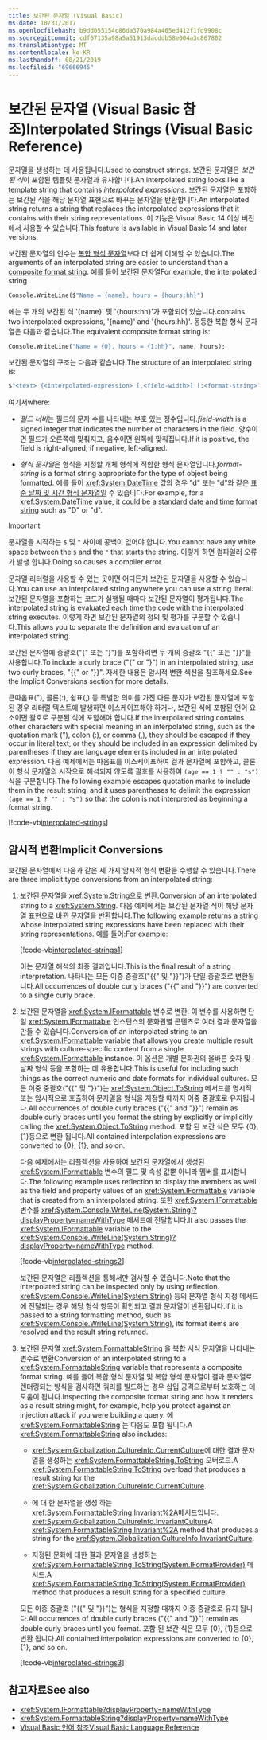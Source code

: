 ```yaml
---
title: 보간된 문자열 (Visual Basic)
ms.date: 10/31/2017
ms.openlocfilehash: b9dd055154c86da370a984a465ed412f1fd9908c
ms.sourcegitcommit: cdf67135a98a5a51913dacddb58e004a3c867802
ms.translationtype: MT
ms.contentlocale: ko-KR
ms.lasthandoff: 08/21/2019
ms.locfileid: "69666945"
---
```

# <a name="interpolated-strings-visual-basic-reference"></a><span data-ttu-id="8ca2f-102">보간된 문자열 (Visual Basic 참조)</span><span class="sxs-lookup"><span data-stu-id="8ca2f-102">Interpolated Strings (Visual Basic Reference)</span></span>

<span data-ttu-id="8ca2f-103">문자열을 생성하는 데 사용됩니다.</span><span class="sxs-lookup"><span data-stu-id="8ca2f-103">Used to construct strings.</span></span>  <span data-ttu-id="8ca2f-104">보간된 문자열은 *보간된 식*이 포함된 템플릿 문자열과 유사합니다.</span><span class="sxs-lookup"><span data-stu-id="8ca2f-104">An interpolated string looks like a template string that contains *interpolated expressions*.</span></span>  <span data-ttu-id="8ca2f-105">보간된 문자열은 포함하는 보간된 식을 해당 문자열 표현으로 바꾸는 문자열을 반환합니다.</span><span class="sxs-lookup"><span data-stu-id="8ca2f-105">An interpolated string returns a string that replaces the interpolated expressions that it contains with their string representations.</span></span> <span data-ttu-id="8ca2f-106">이 기능은 Visual Basic 14 이상 버전에서 사용할 수 있습니다.</span><span class="sxs-lookup"><span data-stu-id="8ca2f-106">This feature is available in Visual Basic 14 and later versions.</span></span>

<span data-ttu-id="8ca2f-107">보간된 문자열의 인수는 [복합 형식 문자열](../../../../standard/base-types/composite-formatting.md#composite-format-string)보다 더 쉽게 이해할 수 있습니다.</span><span class="sxs-lookup"><span data-stu-id="8ca2f-107">The arguments of an interpolated string are easier to understand than a [composite format string](../../../../standard/base-types/composite-formatting.md#composite-format-string).</span></span>  <span data-ttu-id="8ca2f-108">예를 들어 보간된 문자열</span><span class="sxs-lookup"><span data-stu-id="8ca2f-108">For example, the interpolated string</span></span>

```vb
Console.WriteLine($"Name = {name}, hours = {hours:hh}")
```

<span data-ttu-id="8ca2f-109">에는 두 개의 보간된 식 '{name}' 및 '{hours:hh}'가 포함되어 있습니다.</span><span class="sxs-lookup"><span data-stu-id="8ca2f-109">contains two interpolated expressions, '{name}' and '{hours:hh}'.</span></span> <span data-ttu-id="8ca2f-110">동등한 복합 형식 문자열은 다음과 같습니다.</span><span class="sxs-lookup"><span data-stu-id="8ca2f-110">The equivalent composite format string is:</span></span>

```vb
Console.WriteLine("Name = {0}, hours = {1:hh}", name, hours);
```

<span data-ttu-id="8ca2f-111">보간된 문자열의 구조는 다음과 같습니다.</span><span class="sxs-lookup"><span data-stu-id="8ca2f-111">The structure of an interpolated string is:</span></span>

```vb
$"<text> {<interpolated-expression> [,<field-width>] [:<format-string>] } <text> ..."
```

<span data-ttu-id="8ca2f-112">여기서</span><span class="sxs-lookup"><span data-stu-id="8ca2f-112">where:</span></span>

- <span data-ttu-id="8ca2f-113">*필드 너비*는 필드의 문자 수를 나타내는 부호 있는 정수입니다.</span><span class="sxs-lookup"><span data-stu-id="8ca2f-113">*field-width* is a signed integer that indicates the number of characters in the field.</span></span> <span data-ttu-id="8ca2f-114">양수이면 필드가 오른쪽에 맞춰지고, 음수이면 왼쪽에 맞춰집니다.</span><span class="sxs-lookup"><span data-stu-id="8ca2f-114">If it is positive, the field is right-aligned; if negative, left-aligned.</span></span>

- <span data-ttu-id="8ca2f-115">*형식 문자열*은 형식을 지정할 개체 형식에 적합한 형식 문자열입니다.</span><span class="sxs-lookup"><span data-stu-id="8ca2f-115">*format-string* is a format string appropriate for the type of object being formatted.</span></span> <span data-ttu-id="8ca2f-116">예를 들어 <xref:System.DateTime> 값의 경우 "d" 또는 "d"와 같은 [표준 날짜 및 시간 형식 문자열일](../../../../standard/base-types/standard-date-and-time-format-strings.md) 수 있습니다.</span><span class="sxs-lookup"><span data-stu-id="8ca2f-116">For example, for a <xref:System.DateTime> value, it could be a [standard date and time format string](../../../../standard/base-types/standard-date-and-time-format-strings.md) such as "D" or "d".</span></span>

> [!IMPORTANT]
> <span data-ttu-id="8ca2f-117">문자열을 시작하는 `$` 및 `"` 사이에 공백이 없어야 합니다.</span><span class="sxs-lookup"><span data-stu-id="8ca2f-117">You cannot have any white space between the `$` and the `"` that starts the string.</span></span> <span data-ttu-id="8ca2f-118">이렇게 하면 컴파일러 오류가 발생 합니다.</span><span class="sxs-lookup"><span data-stu-id="8ca2f-118">Doing so causes a compiler error.</span></span>

<span data-ttu-id="8ca2f-119">문자열 리터럴을 사용할 수 있는 곳이면 어디든지 보간된 문자열을 사용할 수 있습니다.</span><span class="sxs-lookup"><span data-stu-id="8ca2f-119">You can use an interpolated string anywhere you can use a string literal.</span></span>  <span data-ttu-id="8ca2f-120">보간된 문자열을 포함하는 코드가 실행될 때마다 보간된 문자열이 평가됩니다.</span><span class="sxs-lookup"><span data-stu-id="8ca2f-120">The interpolated string is evaluated each time the code with the interpolated string executes.</span></span> <span data-ttu-id="8ca2f-121">이렇게 하면 보간된 문자열의 정의 및 평가를 구분할 수 있습니다.</span><span class="sxs-lookup"><span data-stu-id="8ca2f-121">This allows you to separate the definition and evaluation of an interpolated string.</span></span>

<span data-ttu-id="8ca2f-122">보간된 문자열에 중괄호("{" 또는 "}")를 포함하려면 두 개의 중괄호 "{{" 또는 "}}"를 사용합니다.</span><span class="sxs-lookup"><span data-stu-id="8ca2f-122">To include a curly brace ("{" or "}") in an interpolated string, use two curly braces, "{{" or "}}".</span></span>  <span data-ttu-id="8ca2f-123">자세한 내용은 암시적 변환 섹션을 참조하세요.</span><span class="sxs-lookup"><span data-stu-id="8ca2f-123">See the Implicit Conversions section for more details.</span></span>

<span data-ttu-id="8ca2f-124">큰따옴표("), 콜론(:), 쉼표(,) 등 특별한 의미를 가진 다른 문자가 보간된 문자열에 포함된 경우 리터럴 텍스트에 발생하면 이스케이프해야 하거나, 보간된 식에 포함된 언어 요소이면 괄호로 구분된 식에 포함해야 합니다.</span><span class="sxs-lookup"><span data-stu-id="8ca2f-124">If the interpolated string contains other characters with special meaning in an interpolated string, such as the quotation mark ("), colon (:), or comma (,), they should be escaped if they occur in literal text, or they should be included in an expression delimited by parentheses if they are language elements included in an interpolated expression.</span></span> <span data-ttu-id="8ca2f-125">다음 예제에서는 따옴표를 이스케이프하여 결과 문자열에 포함하고, 콜론이 형식 문자열의 시작으로 해석되지 않도록 괄호를 사용하여 `(age == 1 ? "" : "s")` 식을 구분합니다.</span><span class="sxs-lookup"><span data-stu-id="8ca2f-125">The following example escapes quotation marks to include them in the result string, and it uses parentheses to delimit the expression `(age == 1 ? "" : "s")` so that the colon is not interpreted as beginning a format string.</span></span>

[!code-vb[interpolated-strings](../../../../../samples/snippets/visualbasic/programming-guide/language-features/strings/interpolated-strings4.vb)]

## <a name="implicit-conversions"></a><span data-ttu-id="8ca2f-126">암시적 변환</span><span class="sxs-lookup"><span data-stu-id="8ca2f-126">Implicit Conversions</span></span>

<span data-ttu-id="8ca2f-127">보간된 문자열에서 다음과 같은 세 가지 암시적 형식 변환을 수행할 수 있습니다.</span><span class="sxs-lookup"><span data-stu-id="8ca2f-127">There are three implicit type conversions from an interpolated string:</span></span>

1. <span data-ttu-id="8ca2f-128">보간된 문자열을 <xref:System.String>으로 변환.</span><span class="sxs-lookup"><span data-stu-id="8ca2f-128">Conversion of an interpolated string to a <xref:System.String>.</span></span> <span data-ttu-id="8ca2f-129">다음 예제에서는 보간된 문자열 식이 해당 문자열 표현으로 바뀐 문자열을 반환합니다.</span><span class="sxs-lookup"><span data-stu-id="8ca2f-129">The following example returns a string whose interpolated string expressions have been replaced with their string representations.</span></span> <span data-ttu-id="8ca2f-130">예를 들어:</span><span class="sxs-lookup"><span data-stu-id="8ca2f-130">For example:</span></span>

   [!code-vb[interpolated-strings1](../../../../../samples/snippets/visualbasic/programming-guide/language-features/strings/interpolated-strings1.vb)]

   <span data-ttu-id="8ca2f-131">이는 문자열 해석의 최종 결과입니다.</span><span class="sxs-lookup"><span data-stu-id="8ca2f-131">This is the final result of a string interpretation.</span></span> <span data-ttu-id="8ca2f-132">나타나는 모든 이중 중괄호("{{" 및 "}}")가 단일 중괄호로 변환됩니다.</span><span class="sxs-lookup"><span data-stu-id="8ca2f-132">All occurrences of double curly braces ("{{" and "}}") are converted to a single curly brace.</span></span>

2. <span data-ttu-id="8ca2f-133">보간된 문자열을 <xref:System.IFormattable> 변수로 변환. 이 변수를 사용하면 단일 <xref:System.IFormattable> 인스턴스의 문화권별 콘텐츠로 여러 결과 문자열을 만들 수 있습니다.</span><span class="sxs-lookup"><span data-stu-id="8ca2f-133">Conversion of an interpolated string to an <xref:System.IFormattable> variable that allows you create multiple result strings with culture-specific content from a single <xref:System.IFormattable> instance.</span></span> <span data-ttu-id="8ca2f-134">이 옵션은 개별 문화권의 올바른 숫자 및 날짜 형식 등을 포함하는 데 유용합니다.</span><span class="sxs-lookup"><span data-stu-id="8ca2f-134">This is useful for including such things as the correct numeric and date formats for individual cultures.</span></span>  <span data-ttu-id="8ca2f-135">모든 이중 중괄호("{{" 및 "}}")는 <xref:System.Object.ToString> 메서드를 명시적 또는 암시적으로 호출하여 문자열을 형식을 지정할 때까지 이중 중괄호로 유지됩니다.</span><span class="sxs-lookup"><span data-stu-id="8ca2f-135">All occurrences of double curly braces ("{{" and "}}") remain as double curly braces until you format the string by explicitly or implicitly calling the <xref:System.Object.ToString> method.</span></span>  <span data-ttu-id="8ca2f-136">포함 된 보간 식은 모두 {0}, {1}등으로 변환 됩니다.</span><span class="sxs-lookup"><span data-stu-id="8ca2f-136">All contained interpolation expressions are converted to {0}, {1}, and so on.</span></span>

   <span data-ttu-id="8ca2f-137">다음 예제에서는 리플렉션을 사용하여 보간된 문자열에서 생성된 <xref:System.IFormattable> 변수의 필드 및 속성 값뿐 아니라 멤버를 표시합니다.</span><span class="sxs-lookup"><span data-stu-id="8ca2f-137">The following example uses reflection to display the members as well as the field and property values of an <xref:System.IFormattable> variable that is created from an interpolated string.</span></span> <span data-ttu-id="8ca2f-138">또한 <xref:System.IFormattable> 변수를 <xref:System.Console.WriteLine(System.String)?displayProperty=nameWithType> 메서드에 전달합니다.</span><span class="sxs-lookup"><span data-stu-id="8ca2f-138">It also passes the <xref:System.IFormattable> variable to the <xref:System.Console.WriteLine(System.String)?displayProperty=nameWithType> method.</span></span>

   [!code-vb[interpolated-strings2](../../../../../samples/snippets/visualbasic/programming-guide/language-features/strings/interpolated-strings2.vb)]

   <span data-ttu-id="8ca2f-139">보간된 문자열은 리플렉션을 통해서만 검사할 수 있습니다.</span><span class="sxs-lookup"><span data-stu-id="8ca2f-139">Note that the interpolated string can be inspected only by using reflection.</span></span> <span data-ttu-id="8ca2f-140"><xref:System.Console.WriteLine(System.String)> 등의 문자열 형식 지정 메서드에 전달되는 경우 해당 형식 항목이 확인되고 결과 문자열이 반환됩니다.</span><span class="sxs-lookup"><span data-stu-id="8ca2f-140">If it is passed to a string formatting method, such as <xref:System.Console.WriteLine(System.String)>, its format items are resolved and the result string returned.</span></span>

3. <span data-ttu-id="8ca2f-141">보간된 문자열 <xref:System.FormattableString> 을 복합 서식 문자열을 나타내는 변수로 변환</span><span class="sxs-lookup"><span data-stu-id="8ca2f-141">Conversion of an interpolated string to a <xref:System.FormattableString> variable that represents a composite format string.</span></span> <span data-ttu-id="8ca2f-142">예를 들어 복합 형식 문자열 및 복합 형식 문자열이 결과 문자열로 렌더링되는 방식을 검사하면 쿼리를 빌드하는 경우 삽입 공격으로부터 보호하는 데 도움이 됩니다.</span><span class="sxs-lookup"><span data-stu-id="8ca2f-142">Inspecting the composite format string and how it renders as a result string might, for example, help you protect against an injection attack if you were building a query.</span></span> <span data-ttu-id="8ca2f-143">에 <xref:System.FormattableString> 는 다음도 포함 됩니다.</span><span class="sxs-lookup"><span data-stu-id="8ca2f-143">A <xref:System.FormattableString> also includes:</span></span>

      - <span data-ttu-id="8ca2f-144"><xref:System.Globalization.CultureInfo.CurrentCulture>에 대한 결과 문자열을 생성하는 <xref:System.FormattableString.ToString> 오버로드.</span><span class="sxs-lookup"><span data-stu-id="8ca2f-144">A <xref:System.FormattableString.ToString> overload that produces a result string for the <xref:System.Globalization.CultureInfo.CurrentCulture>.</span></span>

      - <span data-ttu-id="8ca2f-145">에 대 한 문자열을 생성 하는 <xref:System.FormattableString.Invariant%2A>메서드입니다. <xref:System.Globalization.CultureInfo.InvariantCulture></span><span class="sxs-lookup"><span data-stu-id="8ca2f-145">A <xref:System.FormattableString.Invariant%2A> method that produces a string for the <xref:System.Globalization.CultureInfo.InvariantCulture>.</span></span>

      - <span data-ttu-id="8ca2f-146">지정된 문화에 대한 결과 문자열을 생성하는 <xref:System.FormattableString.ToString(System.IFormatProvider)> 메서드.</span><span class="sxs-lookup"><span data-stu-id="8ca2f-146">A <xref:System.FormattableString.ToString(System.IFormatProvider)> method that produces a result string for a specified culture.</span></span>

    <span data-ttu-id="8ca2f-147">모든 이중 중괄호 ("{{" 및 "}}")는 형식을 지정할 때까지 이중 중괄호로 유지 됩니다.</span><span class="sxs-lookup"><span data-stu-id="8ca2f-147">All occurrences of double curly braces ("{{" and "}}") remain as double curly braces until you format.</span></span>  <span data-ttu-id="8ca2f-148">포함 된 보간 식은 모두 {0}, {1}등으로 변환 됩니다.</span><span class="sxs-lookup"><span data-stu-id="8ca2f-148">All contained interpolation expressions are converted to {0}, {1}, and so on.</span></span>

   [!code-vb[interpolated-strings3](../../../../../samples/snippets/visualbasic/programming-guide/language-features/strings/interpolated-strings3.vb)]

## <a name="see-also"></a><span data-ttu-id="8ca2f-149">참고자료</span><span class="sxs-lookup"><span data-stu-id="8ca2f-149">See also</span></span>

- <xref:System.IFormattable?displayProperty=nameWithType>
- <xref:System.FormattableString?displayProperty=nameWithType>
- [<span data-ttu-id="8ca2f-150">Visual Basic 언어 참조</span><span class="sxs-lookup"><span data-stu-id="8ca2f-150">Visual Basic Language Reference</span></span>](index.md)
